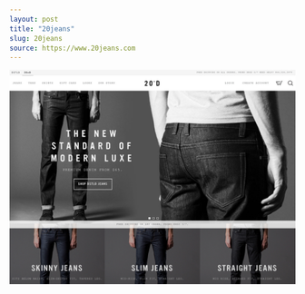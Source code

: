 ```yaml
---
layout: post
title: "20jeans"
slug: 20jeans
source: https://www.20jeans.com
---
```


<img src="/screenshots/20jeans.jpg">
